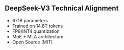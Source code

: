 ## DeepSeek-V3 Technical Alignment

- 671B parameters
- Trained on 14.8T tokens
- FP8/INT4 quantization
- MoE + MLA architecture
- Open Source (MIT)